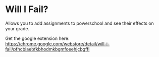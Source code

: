 # Will I Fail?
Allows you to add assignments to powerschool and see their effects on your grade.

Get the google extension here: https://chrome.google.com/webstore/detail/will-i-fail/pfhcbiaebfkbhodmkbgmfoeehjcbgffl
